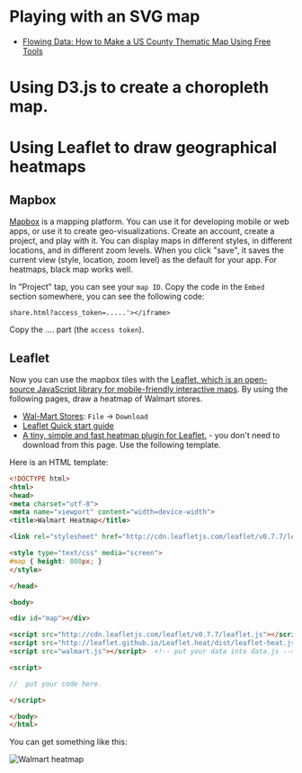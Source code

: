 # Playing with an SVG map

- [Flowing Data: How to Make a US County Thematic Map Using Free Tools](http://flowingdata.com/2009/11/12/how-to-make-a-us-county-thematic-map-using-free-tools/)


# Using D3.js to create a choropleth map. 


# Using Leaflet to draw geographical heatmaps

## Mapbox

[Mapbox](https://www.mapbox.com) is a mapping platform. You can use it for developing mobile or web apps, or use it to create geo-visualizations. Create an account, create a project, and play with it. You can display maps in different styles, in different locations, and in different zoom levels. When you click "save", it saves the current view (style, location, zoom level) as the default for your app. For heatmaps, black map works well. 

In "Project" tap, you can see your `map ID`. Copy the code in the `Embed` section somewhere, you can see the following code:

    share.html?access_token=.....'></iframe>

Copy the .... part (the `access token`). 

## Leaflet

Now you can use the mapbox tiles with the [Leaflet, which is an open-source JavaScript library for mobile-friendly interactive maps](http://leafletjs.com). By using the following pages, draw a heatmap of Walmart stores. 

- [Wal-Mart Stores](https://www.google.com/fusiontables/DataSource?docid=1ag3Z3Uwp_hWiHeiBRqGrS_HzEtwUjeVh4d4ZAnI#rows:id=1): `File` -> `Download`
- [Leaflet Quick start guide](http://leafletjs.com/examples/quick-start.html)
- [A tiny, simple and fast heatmap plugin for Leaflet.](https://github.com/Leaflet/Leaflet.heat) - you don't need to download from this page. Use the following template. 

Here is an HTML template:

```html
<!DOCTYPE html>
<html>
<head>
<meta charset="utf-8">
<meta name="viewport" content="width=device-width">
<title>Walmart Heatmap</title>

<link rel="stylesheet" href="http://cdn.leafletjs.com/leaflet/v0.7.7/leaflet.css" />

<style type="text/css" media="screen">
#map { height: 800px; }  
</style>

</head>

<body>

<div id="map"></div>

<script src="http://cdn.leafletjs.com/leaflet/v0.7.7/leaflet.js"></script>
<script src="http://leaflet.github.io/Leaflet.heat/dist/leaflet-heat.js"></script>
<script src="walmart.js"></script>  <!-- put your data into data.js -->

<script>

//  put your code here. 

</script>

</body>
</html>

```

You can get something like this: 

![Walmart heatmap](https://raw.githubusercontent.com/yy/dviz-course/master/w12-geo-2/walmart.png)
